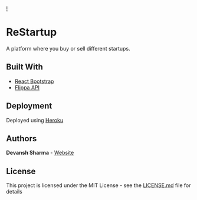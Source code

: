 [!](https://img.shields.io/github/repo-size/devansh289/restartup)

# ReStartup
A platform where you buy or sell different startups.

## Built With

* [React Bootstrap](https://react-bootstrap.github.io/) 
* [Flippa API](https://developers.flippa.com/) 

## Deployment
Deployed using [Heroku](https://www.heroku.com/)

## Authors
 **Devansh Sharma**  - [Website](http://devansh-sharma.me)
 
## License

This project is licensed under the MIT License - see the [LICENSE.md](LICENSE) file for details
